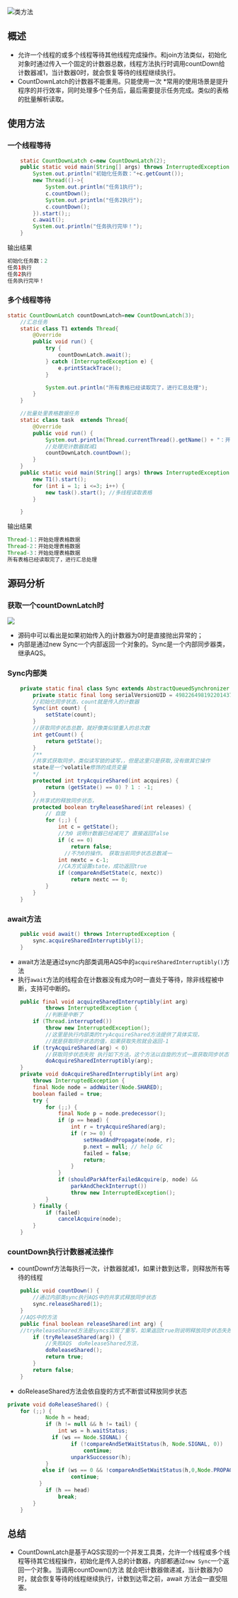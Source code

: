 ![类方法](https://tsyokoko-typora-images.oss-cn-shanghai.aliyuncs.com/img/20190321214421587.png)
## 概述
* 允许一个线程的或多个线程等待其他线程完成操作。和join方法类似，初始化对象时通过传入一个固定的计数器总数，线程方法执行时调用countDown给计数器减1，当计数器0时，就会恢复等待的线程继续执行。
* CountDownLatch的计数器不能重用。只能使用一次
*常用的使用场景是提升程序的并行效率，同时处理多个任务后，最后需要提示任务完成。类似的表格的批量解析读取。

## 使用方法
### 一个线程等待
```java
    static CountDownLatch c=new CountDownLatch(2);
    public static void main(String[] args) throws InterruptedException {
        System.out.println("初始化任务数："+c.getCount());
        new Thread(()->{
            System.out.println("任务1执行");
            c.countDown();
            System.out.println("任务2执行");
            c.countDown();
        }).start();;
        c.await();
        System.out.println("任务执行完毕！");
    }
```
输出结果
```java
初始化任务数：2
任务1执行
任务2执行
任务执行完毕！

```

### 多个线程等待
```java
static CountDownLatch countDownLatch=new CountDownLatch(3);
    //汇总任务
    static class T1 extends Thread{
        @Override
        public void run() {
            try {
                countDownLatch.await();
            } catch (InterruptedException e) {
                e.printStackTrace();
            }

            System.out.println("所有表格已经读取完了，进行汇总处理");
        }
    }

    //批量处里表格数据任务
    static class task  extends Thread{
        @Override
        public void run() {
            System.out.println(Thread.currentThread().getName() + "：开始处理表格数据");
            //处理完计数器就减1
            countDownLatch.countDown();
        }
    }
    public static void main(String[] args) throws InterruptedException {
        new T1().start();
        for (int i = 1; i <=3; i++) {
            new task().start(); //多线程读取表格
        }

    }
```
输出结果
```java
Thread-1：开始处理表格数据
Thread-2：开始处理表格数据
Thread-3：开始处理表格数据
所有表格已经读取完了，进行汇总处理
```
## 源码分析
### 获取一个countDownLatch时
![](https://tsyokoko-typora-images.oss-cn-shanghai.aliyuncs.com/img/2019032122130289.png)
* 源码中可以看出是如果初始传入的j计数器为0时是直接抛出异常的；
* 内部是通过new Sync一个内部返回一个对象的。Sync是一个内部同步器类，继承AQS。

### Sync内部类
```java
    private static final class Sync extends AbstractQueuedSynchronizer {
        private static final long serialVersionUID = 4982264981922014374L;
        //初始化同步状态，count就是传入的计数器
        Sync(int count) {
            setState(count);
        }
        //获取同步状态总数，就好像类似锁重入的总次数
        int getCount() {
            return getState();
        }
        /**
        /共享式获取同步，类似读写锁的读写，，但是这里只是获取,没有做其它操作
        state是一个volatile修饰的成员变量
        */
        protected int tryAcquireShared(int acquires) {
            return (getState() == 0) ? 1 : -1;
        }
        //共享式的释放同步状态，
        protected boolean tryReleaseShared(int releases) {
        	// 自旋
            for (;;) {
                int c = getState();
                //为0 说明计数器已经减完了 直接返回false
                if (c == 0)
                    return false;
                  //不为0的操作。 获取当前同步状态总数减一
                int nextc = c-1;
                //CA方式设置state，成功返回true
                if (compareAndSetState(c, nextc))
                    return nextc == 0;
            }
        }
    }
```
### await方法

```java
    public void await() throws InterruptedException {
        sync.acquireSharedInterruptibly(1);
    }
```
* await方法是通过sync内部类调用AQS中的`acquireSharedInterruptibly()`方法
* 执行`await`方法的线程会在计数器没有成为0时一直处于等待，除非线程被中断，支持可中断的。

```java
    public final void acquireSharedInterruptibly(int arg)
            throws InterruptedException {
            //判断是中断了
        if (Thread.interrupted())
            throw new InterruptedException();
            //这里是执行内部类的tryAcquireShared方法提供了具体实现，
            //就是获取同步状态的值，如果获取失败就会返回-1
        if (tryAcquireShared(arg) < 0)
        	//获取同步状态失败 执行如下方法，这个方法以自旋的方式一直获取同步状态
            doAcquireSharedInterruptibly(arg);
    }
    private void doAcquireSharedInterruptibly(int arg)
        throws InterruptedException {
        final Node node = addWaiter(Node.SHARED);
        boolean failed = true;
        try {
            for (;;) {
                final Node p = node.predecessor();
                if (p == head) {
                    int r = tryAcquireShared(arg);
                    if (r >= 0) {
                        setHeadAndPropagate(node, r);
                        p.next = null; // help GC
                        failed = false;
                        return;
                    }
                }
                if (shouldParkAfterFailedAcquire(p, node) &&
                    parkAndCheckInterrupt())
                    throw new InterruptedException();
            }
        } finally {
            if (failed)
                cancelAcquire(node);
        }
    }
```
### countDown执行计数器减法操作
* countDownf方法每执行一次，计数器就减1，如果计数到达零，则释放所有等待的线程
```java
    public void countDown() {
    	//通过内部类sync执行AQS中的共享式释放同步状态
        sync.releaseShared(1);
    }
    //AQS中的方法
    public final boolean releaseShared(int arg) {
    //tryReleaseShared方法是syncs实现了重写，如果返回true则说明释放同步状态失败
        if (tryReleaseShared(arg)) {
        	//失败AQS  doReleaseShared方法， 
            doReleaseShared();
            return true;
        }
        return false;
    }
```
* doReleaseShared方法会依自旋的方式不断尝试释放同步状态

```java
private void doReleaseShared() {
    for (;;) {
            Node h = head;
            if (h != null && h != tail) {
                int ws = h.waitStatus;
              if (ws == Node.SIGNAL) {
                    if (!compareAndSetWaitStatus(h, Node.SIGNAL, 0))
                        continue;          
                    unparkSuccessor(h);
            }
           else if (ws == 0 && !compareAndSetWaitStatus(h,0,Node.PROPAGATE))
                    continue;               
          }
            if (h == head)                   
                break;
        }
    }
```
## 总结
* CountDownLatch是基于AQS实现的一个并发工具类，允许一个线程或多个线程等待其它线程操作，初始化是传入总的计数器，内部都通过`new Sync`一个返回一个对象。当调用countDown()方法 就会吧计数器做递减，当计数器为0时，就会恢复等待的线程继续执行，计数到达零之前，await 方法会一直受阻塞。
